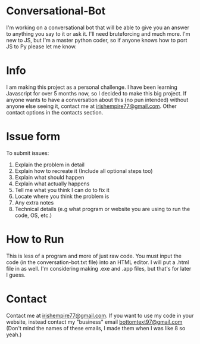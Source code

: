 # Conversational-Bot
I'm working on a conversational bot that will be able to give you an answer to anything you say to it or ask it. I'll need bruteforcing and much more. I'm new to JS, but I'm a master python coder, so if anyone knows how to port JS to Py please let me know.

# Info
I am making this project as a personal challenge. I have been learning Javascript for over 5 months now, so I decided to make this big project. If anyone wants to have a conversation about this (no pun intended) without anyone else seeing it, contact me at irishempire77@gmail.com. Other contact options in the contacts section.

# Issue form
To submit issues:
1. Explain the problem in detail
2. Explain how to recreate it (Include all optional steps too)
3. Explain what should happen
4. Explain what actually happens
5. Tell me what you think I can do to fix it
6. Locate where you think the problem is
7. Any extra notes
8. Technical details (e.g what program or website you are using to run the code, OS, etc.)

# How to Run
This is less of a program and more of just raw code. You must input the code (in the conversation-bot.txt file) into an HTML editor. I will put a .html file in as well. I'm considering making .exe and .app files, but that's for later I guess. 

# Contact
Contact me at irishempire77@gmail.com. If you want to use my code in your website, instead contact my "business" email bottomtext97@gmail.com (Don't mind the names of these emails, I made them when I was like 8 so yeah.)
